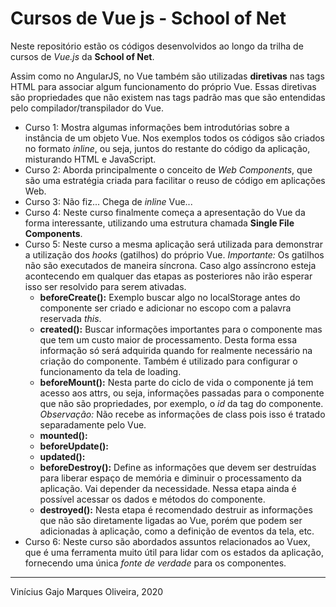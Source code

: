 # Cursos de Vue js - School of Net

Neste repositório estão os códigos desenvolvidos ao longo da trilha de cursos de *Vue.js* da **School of Net**.

Assim como no AngularJS, no Vue também são utilizadas **diretivas** nas tags HTML para associar algum funcionamento do próprio Vue. Essas diretivas são propriedades que não existem nas tags padrão mas que são entendidas pelo compilador/transpilador do Vue.

* Curso 1: Mostra algumas informações bem introdutórias sobre a instância de um objeto Vue. Nos exemplos todos os códigos são criados no formato *inline*, ou seja, juntos do restante do código da aplicação, misturando HTML e JavaScript.
* Curso 2: Aborda principalmente o conceito de *Web Components*, que são uma estratégia criada para facilitar o reuso de código em aplicações Web.
* Curso 3: Não fiz... Chega de *inline* Vue...
* Curso 4: Neste curso finalmente começa a apresentação do Vue da forma interessante, utilizando uma estrutura chamada **Single File Components**.
* Curso 5: Neste curso a mesma aplicação será utilizada para demonstrar a utilização dos *hooks* (gatilhos) do próprio Vue. *Importante:* Os gatilhos não são executados de maneira síncrona. Caso algo assíncrono esteja acontecendo em qualquer das etapas as posteriores não irão esperar isso ser resolvido para serem ativadas.
  * **beforeCreate():** Exemplo buscar algo no localStorage antes do componente ser criado e adicionar no escopo com a palavra reservada *this*.
  * **created():** Buscar informações importantes para o componente mas que tem um custo maior de processamento. Desta forma essa informação só será adquirida quando for realmente necessário na criação do componente. Também é utilizado para configurar o funcionamento da tela de loading.
  * **beforeMount():** Nesta parte do ciclo de vida o componente já tem acesso aos attrs, ou seja, informações passadas para o componente que não são propriedades, por exemplo, o *id* da tag do componente. *Observação:* Não recebe as informações de class pois isso é tratado separadamente pelo Vue.
  * **mounted():**
  * **beforeUpdate():**
  * **updated():**
  * **beforeDestroy():** Define as informações que devem ser destruídas para liberar espaço de memória e diminuir o processamento da aplicação. Vai depender da necessidade. Nessa etapa ainda é possível acessar os dados e métodos do componente.
  * **destroyed():** Nesta etapa é recomendado destruir as informações que não são diretamente ligadas ao Vue, porém que podem ser adicionadas à aplicação, como a definição de eventos da tela, etc.
* Curso 6: Neste curso são abordados assuntos relacionados ao Vuex, que é uma ferramenta muito útil para lidar com os estados da aplicação, fornecendo uma única *fonte de verdade* para os componentes.

---
Vinícius Gajo Marques Oliveira, 2020